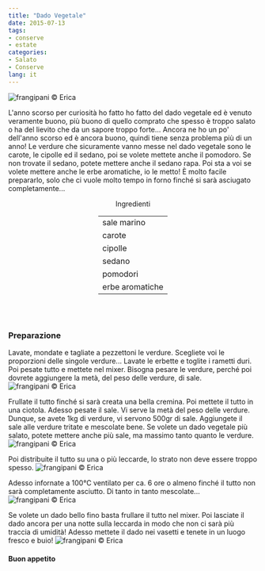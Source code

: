 ```yaml
---
title: "Dado Vegetale"
date: 2015-07-13
tags:
- conserve
- estate
categories:
- Salato
- Conserve
lang: it
---
```

![](../2015-07-13-dado-vegetale/header.jpg "frangipani © Erica")

L'anno scorso per curiosità ho fatto ho fatto del dado vegetale ed è venuto veramente buono, più buono di quello comprato che spesso è troppo salato o ha del lievito che da un sapore troppo forte... Ancora ne ho un po' dell'anno scorso ed è ancora buono, quindi tiene senza problema più di un anno! Le verdure che sicuramente vanno messe nel dado vegetale sono le carote, le cipolle ed il sedano, poi se volete mettete anche il pomodoro. Se non trovate il sedano, potete mettere anche il sedano rapa. Poi sta a voi se volete mettere anche le erbe aromatiche, io le metto! È molto facile prepararlo, solo che ci vuole molto tempo in forno finché si sarà asciugato completamente...

<div id="wrapper" style="text-align: center">
  <div id="yourdiv" style="display: inline-block;">
    <div class="ingredients">
      <div class="ingredients-title">Ingredienti</div>
      <table>
        <tbody>
          <tr>
            <td>sale marino</td>
          </tr>
          <tr>      
            <td>carote</td>
          </tr>
          <tr>      
            <td>cipolle</td>
          </tr>
          <tr>
            <td>sedano</td>
          </tr>
          <tr>
            <td>pomodori</td>
          </tr>
          <tr>
            <td>erbe aromatiche</td>  
          </tr>
        </tbody>
      </table>
      <br></br>
    </div>
  </div>
</div>


<h3>
  <font color="grey">
    <i class="fa-solid fa-gears"></i>
  </font> Preparazione
</h3>

Lavate, mondate e tagliate a pezzettoni le verdure. Scegliete voi le proporzioni delle singole verdure... Lavate le erbette e toglite i rametti duri. Poi pesate tutto e mettete nel mixer. Bisogna pesare le verdure, perché poi dovrete aggiungere la metà, del peso delle verdure, di sale.
![](../2015-07-13-dado-vegetale/verdure.jpg "frangipani © Erica")

Frullate il tutto finché si sarà creata una bella cremina. Poi mettete il tutto in una ciotola. Adesso pesate il sale. Vi serve la metà del peso delle verdure. Dunque, se avete 1kg di verdure, vi servono 500gr di sale. Aggiungete il sale alle verdure tritate e mescolate bene. Se volete un dado vegetale più salato, potete mettere anche più sale, ma massimo tanto quanto le verdure.
![](../2015-07-13-dado-vegetale/trito.jpg "frangipani © Erica")

Poi distribuite il tutto su una o più leccarde, lo strato non deve essere troppo spesso.
![](../2015-07-13-dado-vegetale/teglie.jpg "frangipani © Erica")

Adesso infornate a 100°C ventilato per ca. 6 ore o almeno finché il tutto non sarà completamente asciutto. Di tanto in tanto mescolate...
![](../2015-07-13-dado-vegetale/essiccato.jpg "frangipani © Erica")

Se volete un dado bello fino basta frullare il tutto nel mixer. Poi lasciate il dado ancora per una notte sulla leccarda in modo che non ci sarà più traccia di umidità! Adesso mettete il dado nei vasetti e tenete in un luogo fresco e buio!
![](../2015-07-13-dado-vegetale/risultato.jpg "frangipani © Erica")

<h4>Buon appetito
  <font color="red">
    <i class="fa-regular fa-face-smile"></i>
  </font>
</h4>
